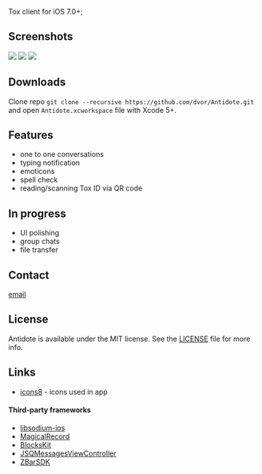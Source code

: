 Tox client for iOS 7.0+;

## Screenshots

![](https://i.imgur.com/2dbrmVQ.png)
![](https://i.imgur.com/Avu8kvu.png)
![](https://i.imgur.com/DfYtnCe.png)

## Downloads

Clone repo `git clone --recursive https://github.com/dvor/Antidote.git` and open `Antidote.xcworkspace` file with Xcode 5+.

## Features

-  one to one conversations
-  typing notification
-  emoticons
-  spell check
-  reading/scanning Tox ID via QR code

## In progress

-  UI polishing
-  group chats
-  file transfer

## Contact

[email](mailto:d@dvor.me)

## License

Antidote is available under the MIT license. See the [LICENSE](LICENSE.txt) file for more info.

## Links

- [icons8](http://icons8.com/) - icons used in app

#### Third-party frameworks

- [libsodium-ios](https://github.com/mochtu/libsodium-ios)
- [MagicalRecord](https://github.com/magicalpanda/MagicalRecord)
- [BlocksKit](https://zwaldowski.github.io/BlocksKit/)
- [JSQMessagesViewController](http://www.jessesquires.com/JSQMessagesViewController/)
- [ZBarSDK](http://zbar.sourceforge.net/)
